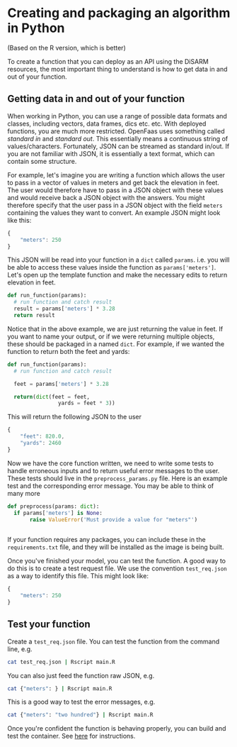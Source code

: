 # Creating and packaging an algorithm in Python

\(Based on the R version, which is better\)

To create a function that you can deploy as an API using the DiSARM resources, the most important thing to understand is how to get data in and out of your function.

## Getting data in and out of your function

When working in Python, you can use a range of possible data formats and classes, including vectors, data frames, dics etc. etc. With deployed functions, you are much more restricted. OpenFaas uses something called _standard in_ and _standard out_. This essentially means a continuous string of values/characters. Fortunately, JSON can be streamed as standard in/out. If you are not familiar with JSON, it is essentially a text format, which can contain some structure.

For example, let's imagine you are writing a function which allows the user to pass in a vector of values in meters and get back the elevation in feet. The user would therefore have to pass in a JSON object with these values and would receive back a JSON object with the answers. You might therefore specify that the user pass in a JSON object with the field `meters` containing the values they want to convert. An example JSON might look like this:

```javascript
{
    "meters": 250
}
```

This JSON will be read into your function in a `dict` called `params`. i.e. you will be able to access these values inside the function as `params['meters']`. Let's open up the template function and make the necessary edits to return elevation in feet.

```python
def run_function(params): 
  # run function and catch result
  result = params['meters'] * 3.28
  return result
```

Notice that in the above example, we are just returning the value in feet. If you want to name your output, or if we were returning multiple objects, these should be packaged in a named `dict`. For example, if we wanted the function to return both the feet and yards:

```python
def run_function(params):
  # run function and catch result

  feet = params['meters'] * 3.28

  return(dict(feet = feet,
                yards = feet * 3))
```

This will return the following JSON to the user

```javascript
{
    "feet": 820.0,
    "yards": 2460
}
```

Now we have the core function written, we need to write some tests to handle erroneous inputs and to return useful error messages to the user. These tests should live in the `preprocess_params.py` file. Here is an example test and the corresponding error message. You may be able to think of many more

```python
def preprocess(params: dict):
  if params['meters'] is None:
       raise ValueError('Must provide a value for "meters"')
 
```

If your function requires any packages, you can include these in the `requirements.txt` file, and they will be installed as the image is being built.

Once you've finished your model, you can test the function. A good way to do this is to create a test request file. We use the convention `test_req.json` as a way to identify this file. This might look like:

```javascript
{
    "meters": 250
}
```

## Test your function

Create a `test_req.json` file. You can test the function from the command line, e.g.

```bash
cat test_req.json | Rscript main.R
```

You can also just feed the function raw JSON, e.g.

```bash
cat {"meters": } | Rscript main.R
```

This is a good way to test the error messages, e.g.

```bash
cat {"meters": "two hundred"} | Rscript main.R
```

Once you're confident the function is behaving properly, you can build and test the container. See [here](https://docs.disarm.io/api-docs/testing-and-debugging-functions/testing-local-function-containers) for instructions.

